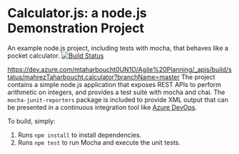 Calculator.js: a node.js Demonstration Project
==============================================
An example node.js project, including tests with mocha, that behaves like
a pocket calculator.
[![Build Status](https://dev.azure.com/mtaharboucht0UN1O/Agile%20Planning/_apis/build/status/mahrezTaharboucht.calculator?branchName=master)](https://dev.azure.com/mtaharboucht0UN1O/Agile%20Planning/_build/latest?definitionId=3&branchName=master)

https://dev.azure.com/mtaharboucht0UN1O/Agile%20Planning/_apis/build/status/mahrezTaharboucht.calculator?branchName=master
The project contains a simple node.js application that exposes REST APIs
to perform arithmetic on integers, and provides a test suite with mocha
and chai.  The `mocha-junit-reporters` package is included to provide XML
output that can be presented in a continuous integration tool like
[Azure DevOps](https://azure.com/devops).

To build, simply:

1. Runs `npm install` to install dependencies.
2. Runs `npm test` to run Mocha and execute the unit tests.

